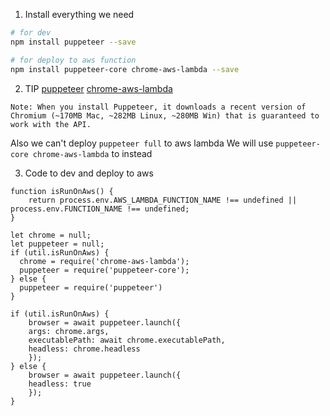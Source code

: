 1. Install everything we need

```bash
# for dev
npm install puppeteer --save

# for deploy to aws function
npm install puppeteer-core chrome-aws-lambda --save
```

2. TIP
[puppeteer](https://github.com/GoogleChrome/puppeteer)
[chrome-aws-lambda](https://github.com/alixaxel/chrome-aws-lambda)

```
Note: When you install Puppeteer, it downloads a recent version of Chromium (~170MB Mac, ~282MB Linux, ~280MB Win) that is guaranteed to work with the API.
```

Also we can't deploy `puppeteer full` to aws lambda
We will use `puppeteer-core chrome-aws-lambda` to instead

3. Code to dev and deploy to aws

```
function isRunOnAws() {
    return process.env.AWS_LAMBDA_FUNCTION_NAME !== undefined || process.env.FUNCTION_NAME !== undefined;
}

let chrome = null;
let puppeteer = null;
if (util.isRunOnAws) {
  chrome = require('chrome-aws-lambda');
  puppeteer = require('puppeteer-core');
} else {
  puppeteer = require('puppeteer')
}

if (util.isRunOnAws) {
    browser = await puppeteer.launch({
    args: chrome.args,
    executablePath: await chrome.executablePath,
    headless: chrome.headless
    });
} else {
    browser = await puppeteer.launch({
    headless: true
    });
}
```